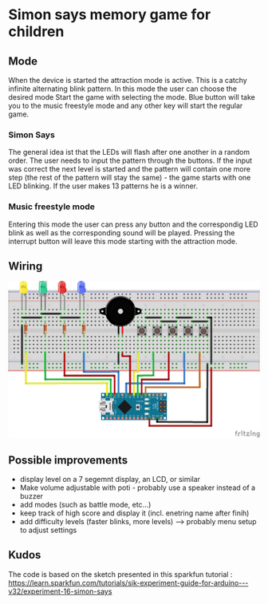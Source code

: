 # Simon says memory game for children

## Mode
When the device is started the attraction mode is active. This is a catchy infinite alternating blink pattern. In this mode the user can choose the desired mode
Start the game with selecting the mode. Blue button will take you to the music freestyle mode and any other key will start the regular game.

### Simon Says
The general idea ist that the LEDs will flash after one another in a random order. The user needs to input the pattern through the buttons. If the input was correct the next level is started and the pattern will contain one more step (the rest of the pattern will stay the same) - the game starts with one LED blinking.
If the user makes 13 patterns he is a winner.

### Music freestyle mode
Entering this mode the user can press any button and the correspondig LED blink as well as the corresponding sound will be played.
Pressing the interrupt button will leave this mode starting with the attraction mode.

## Wiring
![breadborad schematic](simonsays_schematic.png)

## Possible improvements
 - display level on a 7 segemnt display, an LCD, or similar
 - Make volume adjustable with poti - probably use a speaker instead of a buzzer
 - add modes (such as battle mode, etc...)
 - keep track of high score and display it (incl. enetring name after finih)
 - add difficulty levels (faster blinks, more levels) --> probably menu setup to adjust settings

## Kudos
The code is based on the sketch presented in this sparkfun tutorial : https://learn.sparkfun.com/tutorials/sik-experiment-guide-for-arduino---v32/experiment-16-simon-says
